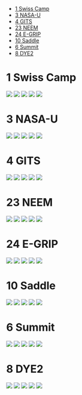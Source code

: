 * [1 Swiss Camp](#s1)
* [3 NASA-U](#s2)
* [4 GITS](#s3)
* [23 NEEM](#s4)
* [24 E-GRIP](#s5)
* [10 Saddle](#s6)
* [6 Summit](#s7)
* [8 DYE2](#s8)

# <a id='s1' />1 Swiss Camp
![](SWC_1.png)
![](SWC_2.png)
![](SWC_3.png)
![](SWC_4.png)
![](SWC_5.png)
# <a id='s2' />3 NASA-U
![](NAU_1.png)
![](NAU_2.png)
![](NAU_3.png)
![](NAU_4.png)
![](NAU_5.png)
# <a id='s3' />4 GITS
![](CEN2_1.png)
![](CEN2_2.png)
![](CEN2_3.png)
![](CEN2_4.png)
![](CEN2_5.png)
# <a id='s4' />23 NEEM
![](NEM_1.png)
![](NEM_2.png)
![](NEM_3.png)
![](NEM_4.png)
![](NEM_5.png)
# <a id='s5' />24 E-GRIP
![](EGP_1.png)
![](EGP_2.png)
![](EGP_3.png)
![](EGP_4.png)
![](EGP_5.png)
# <a id='s6' />10 Saddle
![](SDL_1.png)
![](SDL_2.png)
![](SDL_3.png)
![](SDL_4.png)
![](SDL_5.png)
# <a id='s7' />6 Summit
![](NOAA_1.png)
![](NOAA_2.png)
![](NOAA_3.png)
![](NOAA_4.png)
![](NOAA_5.png)
# <a id='s8' />8 DYE2
![](DY2_1.png)
![](DY2_2.png)
![](DY2_3.png)
![](DY2_4.png)
![](DY2_5.png)